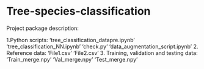 # Tree-species-classification

Project package description:

1.Python scripts:
‘tree_classification_datapre.ipynb’
‘tree_classification_NN.ipynb’
‘check.py’
‘data_augmentation_script.ipynb’
2. Reference data:
‘File1.csv’
‘File2.csv’
3. Training, validation and testing data:
‘Train_merge.npy’
‘Val_merge.npy’
‘Test_merge.npy’



